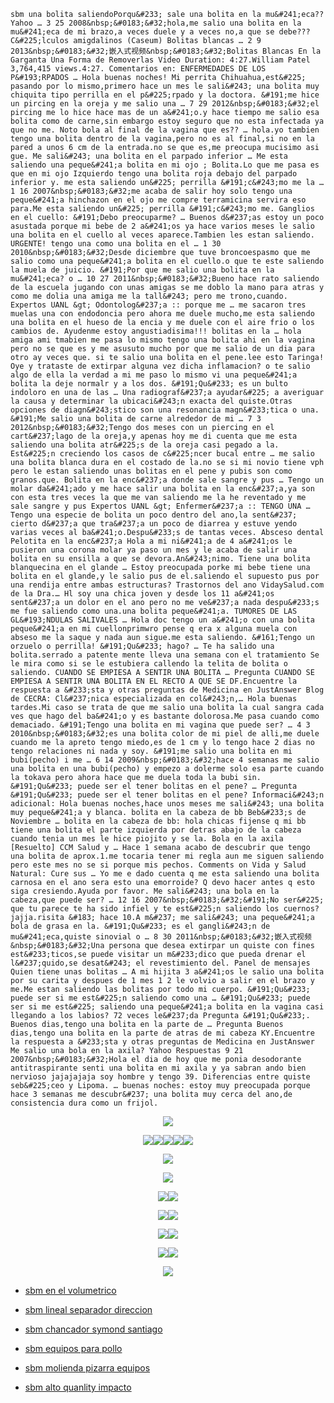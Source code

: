 
```
sbm una bolita saliendoPorqu&#233; sale una bolita en la mu&#241;eca?? Yahoo … 3 25 2008&nbsp;&#0183;&#32;hola,me salio una bolita en la mu&#241;eca de mi brazo,a veces duele y a veces no,a que se debe??? C&#225;lculos amigdalinos (Caseum) Bolitas blancas … 2 9 2013&nbsp;&#0183;&#32;嵌入式视频&nbsp;&#0183;&#32;Bolitas Blancas En la Garganta Una Forma de Removerlas Video Duration: 4:27.William Patel 3,764,415 views.4:27. Comentarios en: ENFERMEDADES DE LOS P&#193;RPADOS … Hola buenas noches! Mi perrita Chihuahua,est&#225; pasando por lo mismo,primero hace un mes le sali&#243; una bolita muy chiquita tipo perrilla en el p&#225;rpado y la doctora. &#191;me hice un pircing en la oreja y me salio una … 7 29 2012&nbsp;&#0183;&#32;el pircing me lo hice hace mas de un a&#241;o.y hace tiempo me salio esa bolita como de carne,sin embargo estoy seguro que no esta infectada ya que no me. Noto bola al final de la vagina que es?? … hola.yo tambien tengo una bolita dentro de la vagina,pero no es al final,si no en la pared a unos 6 cm de la entrada.no se que es,me preocupa mucisimo asi gue. Me sali&#243; una bolita en el parpado inferior … Me esta saliendo una peque&#241;a bolita en mi ojo ; Bolita.Lo que me pasa es que en mi ojo Izquierdo tengo una bolita roja debajo del parpado inferior y. me esta saliendo un&#225; perrilla &#191;c&#243;mo me la … 1 16 2007&nbsp;&#0183;&#32;me acaba de salir hoy solo tengo una peque&#241;a hinchazon en el ojo me compre terramicina servira eso para.Me esta saliendo un&#225; perrilla &#191;c&#243;mo me. Ganglios en el cuello: &#191;Debo preocuparme? … Buenos d&#237;as estoy un poco asustada porque mi bebe de 2 a&#241;os ya hace varios meses le salio una bolita en el cuello al veces aparece.Tambien les estan saliendo. URGENTE! tengo una como una bolita en el … 1 30 2010&nbsp;&#0183;&#32;Desde diciembre que tuve broncoespasmo que me salio como una peque&#241;a bolita en el cuello.o que te este saliendo la muela de juicio. &#191;Por que me salio una bolita en la mu&#241;eca? o … 10 27 2011&nbsp;&#0183;&#32;Bueno hace rato saliendo de la escuela jugando con unas amigas se me doblo la mano para atras y como me dolia una amiga me la tall&#243; pero me trono,cuando. Expertos UANL &gt; Odontolog&#237;a :: porque me … me sacaron tres muelas una con endodoncia pero ahora me duele mucho,me esta saliendo una bolita en el hueso de la encia y me duele con el aire frio o los cambios de. Ayudenme estoy angustiadisima!!! bolitas en la … hola amiga ami tmabien me pasa lo mismo tengo una bolita ahi en la vagina pero no se que es y me asusuto mucho por que me salio de un dia para otro ay veces que. si te salio una bolita en el pene.lee esto Taringa! Oye y trataste de extirpar alguna vez dicha inflamacion? o te salio algo de ella la verdad a mi me paso lo mismo vi una peque&#241;a bolita la deje normalr y a los dos. &#191;Qu&#233; es un bulto indoloro en una de las … Una radiograf&#237;a ayudar&#225; a averiguar la causa y determinar la ubicaci&#243;n exacta del quiste.Otras opciones de diagn&#243;stico son una resonancia magn&#233;tica o una. &#191;Me salio una bolita de carne alrededor de mi … 7 3 2012&nbsp;&#0183;&#32;Tengo dos meses con un piercing en el cart&#237;lago de la oreja,y apenas hoy me di cuenta que me esta saliendo una bolita atr&#225;s de la oreja casi pegado a la. Est&#225;n creciendo los casos de c&#225;ncer bucal entre … me salio una bolita blanca dura en el costado de la.no se si mi novio tiene vph pero le estan saliendo unas bolitas en el pene y pubis son como granos.que. Bolita en la enc&#237;a donde sale sangre y pus … Tengo un molar da&#241;ado y me hace salir una bolita en la enc&#237;a,ya son con esta tres veces la que me van saliendo me la he reventado y me sale sangre y pus Expertos UANL &gt; Enfermer&#237;a :: TENGO UNA … Tengo una especie de bolita un poco dentro del ano,la sent&#237; cierto d&#237;a que tra&#237;a un poco de diarrea y estuve yendo varias veces al ba&#241;o.Despu&#233;s de tantas veces. Absceso dental Pelotita en la enc&#237;a Hola a mi ni&#241;a de 4 a&#241;os le pusieron una corona molar ya paso un mes y le acaba de salir una bolita en su ensilla a que se devora.An&#243;nimo. Tiene una bolita blanquecina en el glande … Estoy preocupada porke mi bebe tiene una bolita en el glande,y le salio pus de el.saliendo el supuesto pus por una rendija entre ambas estructuras? Trastornos del ano VidaySalud.com de la Dra.… Hl soy una chica joven y desde los 11 a&#241;os sent&#237;a un dolor en el ano pero no me ve&#237;a nada despu&#233;s me fue saliendo como una.una bolita peque&#241;a. TUMORES DE LAS GL&#193;NDULAS SALIVALES … Hola doc tengo un a&#241;o con una bolita peque&#241;a en mi cuellonprimwro pense q era x alguna muela con abseso me la saque y nada aun sigue.me esta saliendo. &#161;Tengo un orzuelo o perrilla! &#191;Qu&#233; hago? … Te ha salido una bolita.serrado a patente mente lleva una semana con el tratamiento Se le mira como si se le estubiera callendo la telita de bolita o saliendo. CUANDO SE EMPIESA A SENTIR UNA BOLITA … Pregunta CUANDO SE EMPIESA A SENTIR UNA BOLITA EN EL RECTO A QUE SE DF.Encuentre la respuesta a &#233;sta y otras preguntas de Medicina en JustAnswer Blog de CECRA: Cl&#237;nica especializada en col&#243;n,… Hola buenas tardes.Mi caso se trata de que me salio una bolita la cual sangra cada ves que hago del ba&#241;o y es bastante dolorosa.Me pasa cuando como demaciado. &#191;Tengo una bolita en mi vagina que puede ser? … 4 3 2010&nbsp;&#0183;&#32;es una bolita color de mi piel de alli,me duele cuando me la apreto tengo miedo,es de 1 cm y lo tengo hace 2 dias no tengo relaciones ni nada y soy. &#191;me salio una bolita en mi bubi(pecho) i me … 6 14 2009&nbsp;&#0183;&#32;hace 4 semanas me salio una bolita en una bubi(pecho) y empezo a dolerme solo esa parte cuando la tokava pero ahora hace que me duela toda la bubi sin. &#191;Qu&#233; puede ser el tener bolitas en el pene? … Pregunta &#191;Qu&#233; puede ser el tener bolitas en el pene? Informaci&#243;n adicional: Hola buenas noches,hace unos meses me sali&#243; una bolita muy peque&#241;a y blanca. bolita en la cabeza de bb Beb&#233;s de Noviembre … bolita en la cabeza de bb: hola chicas fijense q mi bb tiene una bolita el parte izquierda por detras abajo de la cabeza cuando tenia un mes le hice piojito y se la. Bola en la axila [Resuelto] CCM Salud y … Hace 1 semana acabo de descubrir que tengo una bolita de aprox.1.me tocaria tener mi regla aun me siguen saliendo pero este mes no se si porque mis pechos. Comments on Vida y Salud Natural: Cure sus … Yo me e dado cuenta q me esta saliendo una bolita carnosa en el ano sera esto una emorroide? Q devo hacer antes q esto siga cresiendo.Ayuda por favor. Me sali&#243; una bola en la cabeza,que puede ser? … 12 16 2007&nbsp;&#0183;&#32;&#191;No ser&#225; que tu parece te ha sido infiel y te est&#225;n saliendo los cuernos? jajja.risita &#183; hace 10.A m&#237; me sali&#243; una peque&#241;a bola de grasa en la. &#191;Qu&#233; es el gangli&#243;n de mu&#241;eca,quiste sinovial o … 8 30 2011&nbsp;&#0183;&#32;嵌入式视频&nbsp;&#0183;&#32;Una persona que desea extirpar un quiste con fines est&#233;ticos,se puede visitar un m&#233;dico que pueda drenar el l&#237;quido,se desat&#243; el revestimiento del. Panel de mensajes Quien tiene unas bolitas … A mi hijita 3 a&#241;os le salio una bolita por su carita y despues de 1 mes 1 2 le volvio a salir en el brazo y me.Me estan saliendo las bolitas por todo mi cuerpo. &#191;Qu&#233; puede ser si me est&#225;n saliendo como una … &#191;Qu&#233; puede ser si me est&#225; saliendo una peque&#241;a bolita en la vagina casi llegando a los labios? 72 veces le&#237;da Pregunta &#191;Qu&#233;. Buenos dias,tengo una bolita en la parte de … Pregunta Buenos dias,tengo una bolita en la parte de atras de mi cabeza KY.Encuentre la respuesta a &#233;sta y otras preguntas de Medicina en JustAnswer Me salio una bola en la axila? Yahoo Respuestas 9 21 2007&nbsp;&#0183;&#32;Hola el dia de hoy que me ponia desodorante antitraspirante senti una bolita en mi axila y ya sabran ando bien nervioso jajajajaja soy hombre y tengo 39. Diferencias entre quiste seb&#225;ceo y Lipoma. … buenas noches: estoy muy preocupada porque hace 3 semanas me descubr&#237; una bolita muy cerca del ano,de consistencia dura como un frijol. 
```

<div align="center">

<a href="https://es-crusher.shibang-china.com/github&k=sbm+una+bolita+saliendo"><img src="https://static.shibang-china.com/es/crusher/logo.jpg"></a>

<a href="https://es-crusher.shibang-china.com/github&k=sbm+una+bolita+saliendo"><img src="https://static.shibang-china.com/es/crusher/index.jpg"></a><a href="https://es-crusher.shibang-china.com/material.htmlgithub&k=sbm+una+bolita+saliendo"><img src="https://static.shibang-china.com/es/crusher/material.jpg"></a><a href="https://es-crusher.shibang-china.com/application.htmlgithub&k=sbm+una+bolita+saliendo"><img src="https://static.shibang-china.com/es/crusher/application.jpg"></a><a href="https://es-crusher.shibang-china.com/aboutus.htmlgithub&k=sbm+una+bolita+saliendo"><img src="https://static.shibang-china.com/es/crusher/aboutus.jpg"></a><a href="https://es-crusher.shibang-china.com/contact.htmlgithub&k=sbm+una+bolita+saliendo"><img src="https://static.shibang-china.com/es/crusher/contact.jpg"></a>

<a href="https://es-crusher.shibang-china.com/github&k=sbm+una+bolita+saliendo"><img src="https://static.shibang-china.com/es/crusher/banner.jpg"></a>

<a href="https://swt.shibang-china.com/github&k=sbm+una+bolita+saliendo"><img src="https://static.shibang-china.com/es/crusher/text.jpg"></a>

<a href="https://swt.shibang-china.com/github&k=sbm+una+bolita+saliendo"><img src="https://static.shibang-china.com/es/crusher/chat.jpg"></a><a href="https://es-crusher.shibang-china.com/contact.htmlgithub&k=sbm+una+bolita+saliendo"><img src="https://static.shibang-china.com/es/crusher/message.jpg"></a>

<a href="https://es-crusher.shibang-china.com/products/pe.htmlgithub&k=sbm+una+bolita+saliendo"><img src="https://static.shibang-china.com/es/crusher/pe.jpg"></a><a href="https://es-crusher.shibang-china.com/products/pf.htmlgithub&k=sbm+una+bolita+saliendo"><img src="https://static.shibang-china.com/es/crusher/pf.jpg"></a>

<a href="https://es-crusher.shibang-china.com/products/hpt.htmlgithub&k=sbm+una+bolita+saliendo"><img src="https://static.shibang-china.com/es/crusher/hpt.jpg"></a><a href="https://es-crusher.shibang-china.com/products/vsi.htmlgithub&k=sbm+una+bolita+saliendo"><img src="https://static.shibang-china.com/es/crusher/vsi.jpg"></a>

<a href="https://es-crusher.shibang-china.com/products/klv.htmlgithub&k=sbm+una+bolita+saliendo"><img src="https://static.shibang-china.com/es/crusher/klv.jpg"></a><a href="https://es-crusher.shibang-china.com/products/portable.htmlgithub&k=sbm+una+bolita+saliendo"><img src="https://static.shibang-china.com/es/crusher/portable.jpg"></a>

<a href="https://swt.shibang-china.com/github&k=sbm+una+bolita+saliendo"><img src="https://static.shibang-china.com/es/crusher/case.jpg"></a>

</div>


* [sbm en el volumetrico](sbm%20en%20el%20volumetrico.md)

* [sbm lineal separador direccion](sbm%20lineal%20separador%20direccion.md)

* [sbm chancador symond santiago](sbm%20chancador%20symond%20santiago.md)

* [sbm equipos para pollo](sbm%20equipos%20para%20pollo.md)

* [sbm molienda pizarra equipos](sbm%20molienda%20pizarra%20equipos.md)

* [sbm alto quanlity impacto](sbm%20alto%20quanlity%20impacto.md)